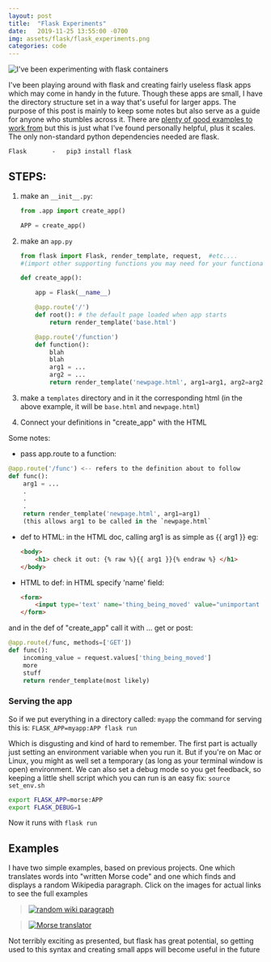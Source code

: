 ```yaml
---
layout: post
title:  "Flask Experiments"
date:   2019-11-25 13:55:00 -0700
img: assets/flask/flask_experiments.png
categories: code
---
```

![I've been experimenting with flask containers]({{site.baseurl}}/assets/flask/flask_experiments.png)


I've been playing around with flask and creating fairly useless flask apps which may come in handy in the future. Though these apps are small, I have the directory structure set in a way that's useful for larger apps. The purpose of this post is mainly to keep some notes but also serve as a guide for anyone who stumbles across it. There are [plenty of good examples to work from](https://www.freecodecamp.org/news/how-to-build-a-web-application-using-flask-and-deploy-it-to-the-cloud-3551c985e492/) but this is just what I've found personally helpful, plus it scales. The only non-standard python dependencies needed are flask.

	Flask 		-	pip3 install flask

## STEPS:
1. make an `__init__.py`:

    ```python
    from .app import create_app()

    APP = create_app()
    ```

2. make an `app.py`

    ```python
    from flask import Flask, render_template, request,  #etc....
    #(import other supporting functions you may need for your functionality)

    def create_app():
    
	    app = Flask(__name__)
    
	    @app.route('/')
	    def root(): # the default page loaded when app starts
		    return render_template('base.html')
    
	    @app.route('/function')
	    def function():
		    blah
		    blah
		    arg1 = ...
		    arg2 = ...
		    return render_template('newpage.html', arg1=arg1, arg2=arg2)
    
    ```


3. make a `templates` directory and in it the corresponding html
(in the above example, it will be `base.html` and `newpage.html`)

4. Connect your definitions in "create\_app" with the HTML

Some notes:
- pass app.route to a function:
```python
@app.route('/func') <-- refers to the definition about to follow
def func():
	arg1 = ...
	.
	.
	.
	return render_template('newpage.html', arg1=arg1)
	(this allows arg1 to be called in the `newpage.html`
```
- def to HTML: in the HTML doc, calling arg1 is as simple as {{ arg1 }}
	eg:
	```html
	<body>
		<h1> check it out: {% raw %}{{ arg1 }}{% endraw %} </h1>
	</body>
	```
- HTML to def: in HTML specify 'name' field:
	```html
	<form>
		<input type='text' name='thing_being_moved' value="unimportant text">
	</form>
	```
and in the def of "create\_app" call it with ... get or post:
```python
@app.route(/func, methods=['GET'])
def func():
	incoming_value = request.values['thing_being_moved']
	more
	stuff
	return render_template(most likely)
```	

### Serving the app
So if we put everything in a directory called: `myapp` the command for serving this is:
`FLASK_APP=myapp:APP flask run`

Which is disgusting and kind of hard to remember. The first part is actually just setting an environment variable when you run it. But if you're on Mac or Linux, you might as well set a temporary (as long as your terminal window is open) environment. We can also set a debug mode so you get feedback, so keeping a little shell script which you can run is an easy fix: `source set_env.sh`

```bash
export FLASK_APP=morse:APP
export FLASK_DEBUG=1
```

Now it runs with `flask run`

## Examples

I have two simple examples, based on previous projects. One which translates words into "written Morse code" and one which finds and displays a random Wikipedia paragraph. Click on the images for actual links to see the full examples

> [![random wiki paragraph]({{site.baseurl}}/assets/flask/random_wiki_screenshot.png)](https://github.com/Tclack88/Flask-Practice/tree/master/wiki_flask)

> [![Morse translator]({{site.baseurl}}/assets/flask/morse_translator_screenshot.png)](https://github.com/Tclack88/Flask-Practice/tree/master/morse_flask)

Not terribly exciting as presented, but flask has great potential, so getting used to this syntax and creating small apps will become useful in the future
